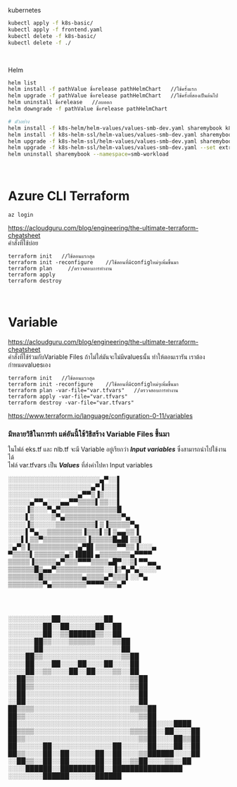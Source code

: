 kubernetes

```bash
kubectl apply -f k8s-basic/
kubectl apply -f frontend.yaml
kubectl delete -f k8s-basic/
kubectl delete -f ./
```

<br>

Helm

```bash
helm list
helm install -f pathValue ชื่อrelease pathHelmChart   //ใช้ครั้งแรก
helm upgrade -f pathValue ชื่อrelease pathHelmChart   //ใช้ครั้งที่สองเป็นต้นไป
helm uninstall ชื่อrelease   //ลบออก
helm downgrade -f pathValue ชื่อrelease pathHelmChart

# ตัวอย่าง
helm install -f k8s-helm/helm-values/values-smb-dev.yaml sharemybook k8s-helm/helm --namespace=smb-workload
helm install -f k8s-helm-ssl/helm-values/values-smb-dev.yaml sharemybook k8s-helm-ssl/helm --namespace=smb-workload
helm upgrade -f k8s-helm-ssl/helm-values/values-smb-dev.yaml sharemybook k8s-helm-ssl/helm --namespace=smb-workload 
helm upgrade -f k8s-helm-ssl/helm-values/values-smb-dev.yaml --set extraEnv.COMMIT_ID=bb  sharemybook k8s-helm-ssl/helm --namespace=smb-workload 
helm uninstall sharemybook --namespace=smb-workload 
```

<br>



#  Azure CLI Terraform

```
az login
```

https://acloudguru.com/blog/engineering/the-ultimate-terraform-cheatsheet <br>
คำสั่งที่ใช้บ่อย
```
terraform init   //ใช้ตอนแรกสุด
terraform init -reconfigure    //ใช้ตอนที่มีconfigใหม่ๆเพิ่มขึ้นมา
terraform plan     //ตรวจสอบการทำงาน
terraform apply      
terraform destroy
```
<br>

# Variable

https://acloudguru.com/blog/engineering/the-ultimate-terraform-cheatsheet <br>
คำสั่งที่ใช้ร่วมกับVariable Files ถ้าไม่ใส่มันจะไม่มีvaluesนั้น ทำให้ตอนเรารัน เราต้องกำหนดvaluesเอง
```
terraform init   //ใช้ตอนแรกสุด
terraform init -reconfigure    //ใช้ตอนที่มีconfigใหม่ๆเพิ่มขึ้นมา
terraform plan -var-file="var.tfvars"   //ตรวจสอบการทำงาน
terraform apply -var-file="var.tfvars"
terraform destroy -var-file="var.tfvars"
```
https://www.terraform.io/language/configuration-0-11/variables <br>
### มีหลายวิธีในการทำ แต่อันนี้ใช้วิธีสร้าง Variable Files ขึ้นมา
ในไฟล์ eks.tf และ nlb.tf จะมี Variable อยู่เรียกว่า ***Input variables*** ซึ่งสามารถนำไปใช้งานได้ <br>
ไฟล์ var.tfvars เป็น ***Values*** ที่ส่งค่าไปหา Input variables





░░░░░░░░░░░░░░░░░░░░░▄▀░░▌  <br>
░░░░░░░░░░░░░░░░░░░▄▀▐░░░▌  <br>
░░░░░░░░░░░░░░░░▄▀▀▒▐▒░░░▌  <br>
░░░░░▄▀▀▄░░░▄▄▀▀▒▒▒▒▌▒▒░░▌  <br>
░░░░▐▒░░░▀▄▀▒▒▒▒▒▒▒▒▒▒▒▒▒█   <br>
░░░░▌▒░░░░▒▀▄▒▒▒▒▒▒▒▒▒▒▒▒▒▀▄   <br>
░░░░▐▒░░░░░▒▒▒▒▒▒▒▒▒▌▒▐▒▒▒▒▒▀▄   <br>
░░░░▌▀▄░░▒▒▒▒▒▒▒▒▐▒▒▒▌▒▌▒▄▄▒▒▐    <br>
░░░▌▌▒▒▀▒▒▒▒▒▒▒▒▒▒▐▒▒▒▒▒█▄█▌▒▒▌   <br>
░▄▀▒▐▒▒▒▒▒▒▒▒▒▒▒▄▀█▌▒▒▒▒▒▀▀▒▒▐░░░▄   <br>
▀▒▒▒▒▌▒▒▒▒▒▒▒▄▒▐███▌▄▒▒▒▒▒▒▒▄▀▀▀▀    <br>
▒▒▒▒▒▐▒▒▒▒▒▄▀▒▒▒▀▀▀▒▒▒▒▄█▀░░▒▌▀▀▄▄    <br>
▒▒▒▒▒▒█▒▄▄▀▒▒▒▒▒▒▒▒▒▒▒░░▐▒▀▄▀▄░░░░▀    <br>
▒▒▒▒▒▒▒█▒▒▒▒▒▒▒▒▒▄▒▒▒▒▄▀▒▒▒▌░░▀▄      <br>
▒▒▒▒▒▒▒▒▀▄▒▒▒▒▒▒▒▒▀▀▀▀▒▒▒▄▀     <br>

<br>
<br>

░░░░░░░░░░██░░░░░░░░░░██   <br>
░░░░░░░░██░░██░░░░░░██░░██   <br>
░░░░░░░░██░░▒▒██████▒▒░░██   <br>
░░░░░░██▒▒░░░░▒▒▒▒▒▒░░░░▒▒██   <br>
░░░░░░██░░░░░░░░░░░░░░░░░░██   <br>
░░░░██▒▒░░░░░░░░░░░░░░░░░░▒▒██   <br>
░░░░██░░░░██░░░░██░░░░██░░░░██   <br>
░░░░██░░▒▒░░░░██░░██░░░░▒▒░░██   <br>
░░██▒▒░░░░░░░░░░░░░░░░░░░░░░▒▒██   <br>
░░██▒▒░░░░░░░░░░░░░░░░░░░░░░▒▒██  <br>
░░██░░░░░░░░░░░░░░░░░░░░░░░░░░██  <br>
░░██░░░░░░░░░░░░░░░░░░░░░░░░░░██   <br>
██▒▒▒▒░░░░░░░░░░░░░░░░░░░░░░▒▒▒▒██   <br>
██▒▒░░░░░░░░░░░░░░░░░░░░░░░░░░▒▒██   <br> 
██░░░░░░░░░░░░░░░░░░░░░░░░░░░░░░██░░░░████   <br>
██▒▒▒▒░░░░░░░░░░░░░░░░░░░░░░▒▒▒▒██░░██░░░░██  <br>
██▒▒░░░░░░░░░░░░░░░░░░░░░░░░░░▒▒██░░░░██▒▒██  <br>
██░░░░░░██░░░░░░░░░░░░░░██░░░░░░██░░░░██░░██  <br>
██▒▒░░░░██░░██░░░░░░██░░██░░░░▒▒██████░░░░██  <br>
░░██▒▒░░██░░██░░░░░░██░░██░░▒▒██░░░░▒▒░░██   <br>
░░░░██████░░██████████░░████████████████   <br>
░░░░░░░░██████░░░░░░██████   <br>